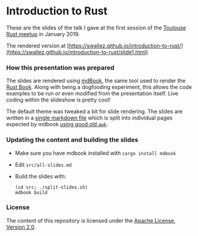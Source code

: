 # Introduction to Rust

These are the slides of the talk I gave at the first session of the [Toulouse Rust meetup](https://www.meetup.com/fr-FR/Toulouse-Rust-Meetup/) in January 2019.

The rendered version at [https://swallez.github.io/introduction-to-rust/](https://swallez.github.io/introduction-to-rust/slide1.html)

### How this presentation was prepared

The slides are rendered using [mdBook](http://rust-lang-nursery.github.io/mdBook/), the same tool used to render the [Rust Book](https://doc.rust-lang.org/book/). Along with being a dogfooding experiment, this allows the code examples to be run or even modified from the presentation itself. Live coding within the slideshow is pretty cool!

The default theme was tweaked a bit for slide rendering. The slides are written in a [single markdown file](src/all-slides.md) which is split into individual pages expected by mdbook [using good old `awk`](src/split-slides.sh).

### Updating the content and building the slides

- Make sure you have mdbook installed with `cargo install mdbook`
- Edit `src/all-slides.md`
- Build the slides with:
  
  ```
  (cd src; ./split-slides.sh)
  mdbook build
  ```

### License

The content of this repository is licensed under the [Apache License, Version 2.0](http://www.apache.org/licenses/LICENSE-2.0).
